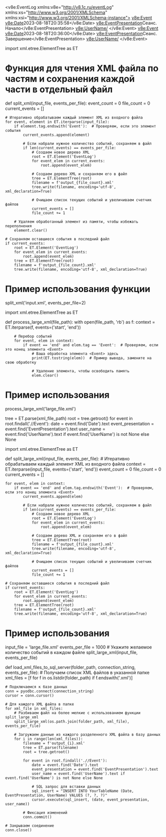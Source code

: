 <?xml version="1.0" encoding="UTF-8"?>
<v8e:EventLog xmlns:v8e="http://v8.1c.ru/eventLog" xmlns:xs="http://www.w3.org/2001/XMLSchema" xmlns:xsi="http://www.w3.org/2001/XMLSchema-instance">
	<v8e:Event>
		<v8e:Date>2023-08-18T20:35:58</v8e:Date>
		<v8e:EventPresentation>Сеанс. Начало</v8e:EventPresentation>
		<v8e:UserName/>
	</v8e:Event>
	<v8e:Event>
		<v8e:Date>2023-08-18T20:36:00</v8e:Date>
		<v8e:EventPresentation>Сеанс. Завершение</v8e:EventPresentation>
		<v8e:UserName/>
	</v8e:Event>



import xml.etree.ElementTree as ET

# Функция для чтения XML файла по частям и сохранения каждой части в отдельный файл
def split_xml(input_file, events_per_file):
    event_count = 0
    file_count = 0
    current_events = []

    # Итеративно обрабатываем каждый элемент XML из входного файла
    for event, element in ET.iterparse(input_file):
        if element.tag.endswith('Event'):  # Проверяем, если это элемент события
            current_events.append(element)

            # Если набрали нужное количество событий, сохраняем в файл
            if len(current_events) == events_per_file:
                # Создаем новое дерево XML
                root = ET.Element('EventLog')
                for event_elem in current_events:
                    root.append(event_elem)

                # Создаем дерево XML и сохраняем его в файл
                tree = ET.ElementTree(root)
                filename = f'output_{file_count}.xml'
                tree.write(filename, encoding='utf-8', xml_declaration=True)
                
                # Очищаем список текущих событий и увеличиваем счетчик файлов
                current_events = []
                file_count += 1

        # Удаляем обработанный элемент из памяти, чтобы избежать переполнения
        element.clear()

    # Сохраняем оставшиеся события в последний файл
    if current_events:
        root = ET.Element('EventLog')
        for event_elem in current_events:
            root.append(event_elem)
        tree = ET.ElementTree(root)
        filename = f'output_{file_count}.xml'
        tree.write(filename, encoding='utf-8', xml_declaration=True)

# Пример использования функции
split_xml('input.xml', events_per_file=2)


import xml.etree.ElementTree as ET

def process_large_xml(file_path):
    with open(file_path, 'rb') as f:
        context = ET.iterparse(f, events=('start', 'end'))

        # Перебор событий
        for event, elem in context:
            if event == 'end' and elem.tag == 'Event':  # Проверяем, если это конец элемента <Event>
                # Ваша обработка элемента <Event> здесь
                print(ET.tostring(elem))  # Пример вывода, замените на свою обработку

                # Удаление элемента, чтобы освободить память
                elem.clear()

# Пример использования
process_large_xml('large_file.xml')


tree = ET.parse(xml_file_path)
    root = tree.getroot()
    for event in root.findall('.//Event'):
        date = event.find('Date').text
        event_presentation = event.find('EventPresentation').text
        user_name = event.find('UserName').text if event.find('UserName') is not None else None

import xml.etree.ElementTree as ET

def split_large_xml(input_file, events_per_file):
    # Итеративно обрабатываем каждый элемент XML из входного файла
    context = ET.iterparse(input_file, events=('start', 'end'))
    event_count = 0
    file_count = 0
    current_events = []

    for event, elem in context:
        if event == 'end' and elem.tag.endswith('Event'):  # Проверяем, если это конец элемента <Event>
            current_events.append(elem)

            # Если набрали нужное количество событий, сохраняем в файл
            if len(current_events) == events_per_file:
                # Создаем новое дерево XML
                root = ET.Element('EventLog')
                for event_elem in current_events:
                    root.append(event_elem)

                # Создаем дерево XML и сохраняем его в файл
                tree = ET.ElementTree(root)
                filename = f'output_{file_count}.xml'
                tree.write(filename, encoding='utf-8', xml_declaration=True)
                
                # Очищаем список текущих событий и увеличиваем счетчик файлов
                current_events = []
                file_count += 1

    # Сохраняем оставшиеся события в последний файл
    if current_events:
        root = ET.Element('EventLog')
        for event_elem in current_events:
            root.append(event_elem)
        tree = ET.ElementTree(root)
        filename = f'output_{file_count}.xml'
        tree.write(filename, encoding='utf-8', xml_declaration=True)

# Пример использования
input_file = 'large_file.xml'
events_per_file = 1000  # Укажите желаемое количество событий в каждом файле
split_large_xml(input_file, events_per_file)


def load_xml_files_to_sql_server(folder_path, connection_string, events_per_file):
    # Получаем список XML файлов в указанной папке
    xml_files = [f for f in os.listdir(folder_path) if f.endswith('.xml')]

    # Подключаемся к базе данных
    conn = pyodbc.connect(connection_string)
    cursor = conn.cursor()

    # Для каждого XML файла в папке
    for xml_file in xml_files:
        # Разбиваем файл на более мелкие с использованием функции split_large_xml
        split_large_xml(os.path.join(folder_path, xml_file), events_per_file)
        
        # Загружаем данные из каждого разделенного XML файла в базу данных
        for i in range(len(xml_files)):
            filename = f'output_{i}.xml'
            tree = ET.parse(filename)
            root = tree.getroot()

            for event in root.findall('.//Event'):
                date = event.find('Date').text
                event_presentation = event.find('EventPresentation').text
                user_name = event.find('UserName').text if event.find('UserName') is not None else None

                # SQL запрос для вставки данных
                sql_insert = "INSERT INTO YourTableName (Date, EventPresentation, UserName) VALUES (?, ?, ?)"
                cursor.execute(sql_insert, (date, event_presentation, user_name))

            # Фиксация изменений
            conn.commit()

    # Закрываем соединение
    conn.close()
